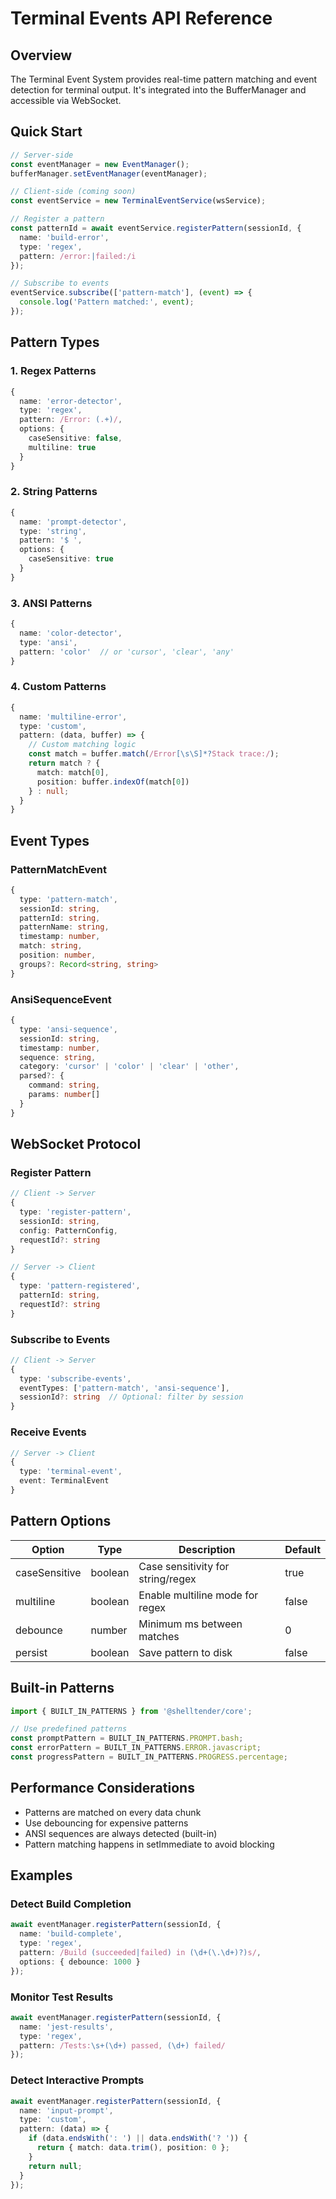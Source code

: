 # Terminal Events API Reference

## Overview

The Terminal Event System provides real-time pattern matching and event detection for terminal output. It's integrated into the BufferManager and accessible via WebSocket.

## Quick Start

```typescript
// Server-side
const eventManager = new EventManager();
bufferManager.setEventManager(eventManager);

// Client-side (coming soon)
const eventService = new TerminalEventService(wsService);

// Register a pattern
const patternId = await eventService.registerPattern(sessionId, {
  name: 'build-error',
  type: 'regex',
  pattern: /error:|failed:/i
});

// Subscribe to events
eventService.subscribe(['pattern-match'], (event) => {
  console.log('Pattern matched:', event);
});
```

## Pattern Types

### 1. Regex Patterns
```typescript
{
  name: 'error-detector',
  type: 'regex',
  pattern: /Error: (.+)/,
  options: {
    caseSensitive: false,
    multiline: true
  }
}
```

### 2. String Patterns
```typescript
{
  name: 'prompt-detector',
  type: 'string',
  pattern: '$ ',
  options: {
    caseSensitive: true
  }
}
```

### 3. ANSI Patterns
```typescript
{
  name: 'color-detector',
  type: 'ansi',
  pattern: 'color'  // or 'cursor', 'clear', 'any'
}
```

### 4. Custom Patterns
```typescript
{
  name: 'multiline-error',
  type: 'custom',
  pattern: (data, buffer) => {
    // Custom matching logic
    const match = buffer.match(/Error[\s\S]*?Stack trace:/);
    return match ? {
      match: match[0],
      position: buffer.indexOf(match[0])
    } : null;
  }
}
```

## Event Types

### PatternMatchEvent
```typescript
{
  type: 'pattern-match',
  sessionId: string,
  patternId: string,
  patternName: string,
  timestamp: number,
  match: string,
  position: number,
  groups?: Record<string, string>
}
```

### AnsiSequenceEvent
```typescript
{
  type: 'ansi-sequence',
  sessionId: string,
  timestamp: number,
  sequence: string,
  category: 'cursor' | 'color' | 'clear' | 'other',
  parsed?: {
    command: string,
    params: number[]
  }
}
```

## WebSocket Protocol

### Register Pattern
```typescript
// Client -> Server
{
  type: 'register-pattern',
  sessionId: string,
  config: PatternConfig,
  requestId?: string
}

// Server -> Client
{
  type: 'pattern-registered',
  patternId: string,
  requestId?: string
}
```

### Subscribe to Events
```typescript
// Client -> Server
{
  type: 'subscribe-events',
  eventTypes: ['pattern-match', 'ansi-sequence'],
  sessionId?: string  // Optional: filter by session
}
```

### Receive Events
```typescript
// Server -> Client
{
  type: 'terminal-event',
  event: TerminalEvent
}
```

## Pattern Options

| Option | Type | Description | Default |
|--------|------|-------------|---------|
| caseSensitive | boolean | Case sensitivity for string/regex | true |
| multiline | boolean | Enable multiline mode for regex | false |
| debounce | number | Minimum ms between matches | 0 |
| persist | boolean | Save pattern to disk | false |

## Built-in Patterns

```typescript
import { BUILT_IN_PATTERNS } from '@shelltender/core';

// Use predefined patterns
const promptPattern = BUILT_IN_PATTERNS.PROMPT.bash;
const errorPattern = BUILT_IN_PATTERNS.ERROR.javascript;
const progressPattern = BUILT_IN_PATTERNS.PROGRESS.percentage;
```

## Performance Considerations

- Patterns are matched on every data chunk
- Use debouncing for expensive patterns
- ANSI sequences are always detected (built-in)
- Pattern matching happens in setImmediate to avoid blocking

## Examples

### Detect Build Completion
```typescript
await eventManager.registerPattern(sessionId, {
  name: 'build-complete',
  type: 'regex',
  pattern: /Build (succeeded|failed) in (\d+(\.\d+)?)s/,
  options: { debounce: 1000 }
});
```

### Monitor Test Results
```typescript
await eventManager.registerPattern(sessionId, {
  name: 'jest-results',
  type: 'regex',
  pattern: /Tests:\s+(\d+) passed, (\d+) failed/
});
```

### Detect Interactive Prompts
```typescript
await eventManager.registerPattern(sessionId, {
  name: 'input-prompt',
  type: 'custom',
  pattern: (data) => {
    if (data.endsWith(': ') || data.endsWith('? ')) {
      return { match: data.trim(), position: 0 };
    }
    return null;
  }
});
```